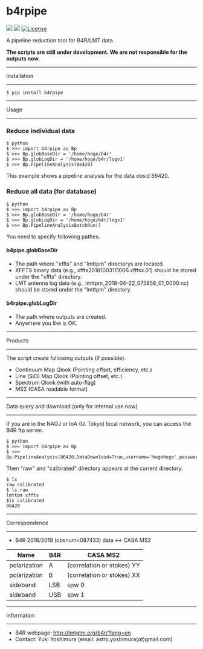 # b4rpipe

[![](https://img.shields.io/pypi/v/b4rpipe.svg?label=PyPI&style=flat-square)](https://pypi.org/pypi/b4rpipe/)
[![](https://img.shields.io/pypi/pyversions/b4rpipe.svg?label=Python&color=yellow&style=flat-square)](https://pypi.org/pypi/b4rpipe/)
[![License](https://img.shields.io/badge/license-MIT-blue.svg?label=License&style=flat-square)](LICENSE)

A pipeline reduction tool for B4R/LMT data.

**The scripts are still under development. We are not responsible for the outputs now.**

**************************************************************
Installation
**************************************************************

```terminal
$ pip install b4rpipe
```

**************************************************************
Usage
**************************************************************

### Reduce individual data

```terminal
$ python
$ >>> import b4rpipe as Bp
$ >>> Bp.globBaseDir = '/home/hoge/b4r'
$ >>> Bp.globLogDir = '/home/hoge/b4r/logv1'
$ >>> Bp.PipelineAnalysis(86420)
```

This example shows a pipeline analysis for the data obsid 86420.

### Reduce all data (for database)

```terminal
$ python
$ >>> import b4rpipe as Bp
$ >>> Bp.globBaseDir = '/home/hoge/b4r'
$ >>> Bp.globLogDir = '/home/hoge/b4r/logv1'
$ >>> Bp.PipelineAnalysisBatchRun()
```

You need to specify following pathes.
#### b4pipe.globBaseDir
* The path where "xffts" and "lmttpm" directorys are located.
* XFFTS binary data (e.g., xffts20181003111006.xfftsx.01) should be stored under the "xffts" directory.
* LMT antenna log data (e.g., lmttpm_2018-04-22_075858_01_0000.nc) should be stored under the "lmttpm" directory.

#### b4rpipe.globLogDir
* The path where outputs are created.
* Anywhere you like is OK.

**************************************************************
Products
**************************************************************
The script create following outputs (if possible).

* Continuum Map Qlook (Pointing offset, efficiency, etc.)
* Line (SiO) Map Qlook (Pointing offset, etc.)
* Spectrum Qlook (with auto-flag)
* MS2 (CASA readable format)

**************************************************************
Data query and download (only for internal use now)
**************************************************************
If you are in the NAOJ or IoA (U. Tokyo) local network, you can access the B4R ftp server.

```terminal
$ python
$ >>> import b4rpipe as Bp
$ >>> Bp.PipelineAnalysis(86420,DataDownload=True,username='hogehoge',password='*****')
```

Then "raw" and "calibrated" directory appears at the current directory.

```terminal
$ ls
raw calibrated
$ ls raw
lmttpm xffts
$ls calibrated
86420
```

**************************************************************
Correspondence
**************************************************************
+ B4R 2018/2019 (obsnum<087433) data <-> CASA MS2

| Name | B4R | CASA MS2 |
| --- | --- | --- |
| polarization | A | (correlation or stokes) YY |
| polarization | B | (correlation or stokes) XX |
| sideband | LSB | spw 0 |
| sideband | USB | spw 1 |

**************************************************************
Information
**************************************************************
* B4R webpage: http://lmtgtm.org/b4r/?lang=en
* Contact: Yuki Yoshimura
  (email: astro.yoshimura(_at_)gmail.com)
